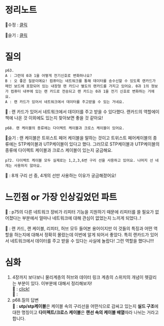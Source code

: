 # 정리노트
🐰수정 : [클릭](https://github.com/YunSuJeong/BOOK/blob/main/network/%EB%AA%A8%EB%91%90%EC%9D%98%20%EB%84%A4%ED%8A%B8%EC%9B%8C%ED%81%AC(Network%20for%20everyone)/chap3.%20%EB%AC%BC%EB%A6%AC%EA%B3%84%EC%B8%B5.md)

🍅슬기 : [클릭](https://github.com/seulgi7/Book-Log/blob/ced940b161bc3883afde427bb161f7845715f431/network/%EB%AA%A8%EB%91%90%EC%9D%98%EB%84%A4%ED%8A%B8%EC%9B%8C%ED%81%AC/3%EC%9E%A5-%EB%AC%BC%EB%A6%AC%EA%B3%84%EC%B8%B5%3A%EB%8D%B0%EC%9D%B4%ED%84%B0%EB%A5%BC%20%EC%A0%84%EA%B8%B0%20%EC%8B%A0%ED%98%B8%EB%A1%9C%20%EB%B3%80%ED%99%94%ED%95%98%EA%B8%B0.md)

# 질의
```
p63.
A : 그런데 0과 1을 어떻게 전기신호로 변화하나요?
B : 오 좋은 질문이에요! 컴퓨터는 네트워크를 통해 데이터를 송수신할 수 있도록 랜카드가 메인 보드에 포함되어 있는 내장형 랜 카드나 별도의 랜카드를 가지고 있어요. 0과 1의 정보가 컴퓨터 내부에 있는 랜 카드로 전송되고 랜 카드는 0과 1을 전기 신호로 변화하는 거에요.
A : 랜 카드가 있어서 네트워크에서 데이터를 주고받을 수 있는 거네요.
```
🍅 : 랜 카드가 있어서 네트워크에서 데이터를 주고 받을 수 있다했다. 랜카드의 역할에이 책에 나온 것 이외에도 있는지 찾아보면 좋을 것 같아요!

```
p68. 랜 케이블의 종류에는 다이렉트 케이블과 크로스 케이블이 있어요.
```
🍅슬기 : 랜 케이블은 트위스트 페어 케이블을 말하는 것이고 트위스트 페어케이블의 종류에는 STP케이블과 UTP케이블이 있다고 했다. 그러므로 STP케이블과 UTP케이블의 종류에 다이렉트 케이블과 크로스 케이블이 있는지 궁금해요.

```
p72. 다이렉트 케이블 모두 실제로는 1,2,3,6번 구리 선을 사용하고 있어요. 나머지 선 네개는 사용하지 않아요.
```
🐰 : 8개 구리 선 중, 4개의 선만 사용하는 이유가 궁금해졌어요!


# 느낀점 or 가장 인상깊었던 파트
🐰 : p75의 다른 네트워크 장비가 리피터 기능을 지원하기 때문에 리피터를 쓸 필요가 없어졌다는 부분에서 얼마나 네트워크에 대해 관심이 없었는지 느끼게 되었다..!

🍅 : 랜 카드, 랜 케이블, 리피터, 허브 모두 들어본 용어이지만 이 것들의 특징과 어떤 역할을 하는지에 대해서 정확히 몰랐는데 이번에 알게 되어서 좋았다. 특히 랜카드가 있어서 네트워크에서 데이터를 주고 받을 수 있다는 사실에 놀랍다! 그런 역할을 했다니!!! 
# 심화
1. 4장까지 보다보니 물리계층의 허브와 데이터 링크 계층의 스위치의 개념이 헷갈리는 부분이 있다. 이부분에 대해서 정리해보자!  
🐰 : [click!](https://github.com/YunSuJeong/Filling-Out/edit/main/Network/%ED%97%88%EB%B8%8C%26%EC%8A%A4%EC%9C%84%EC%B9%98.md)  
🍅 :   
2. p68.질의 답변  
🐰 : **utp/stp케이블**은 케이블 속의 구리선을 어떤식으로 감싸고 있는지 **실드 구조**에 대한 명칭이고 **다이렉트/크로스 케이블**은 **랜선 속의 케이블 배열**따라 나뉘는 거라고 합니다.

